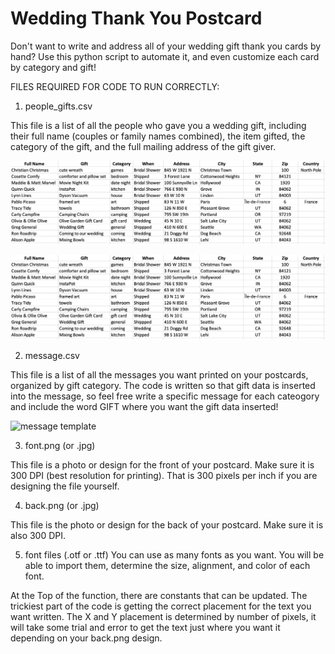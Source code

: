 # Wedding Thank You Postcard
Don't want to write and address all of your wedding gift thank you cards by hand? 
Use this python script to automate it, and even customize each card by category and gift!

FILES REQUIRED FOR CODE TO RUN CORRECTLY:

1. people_gifts.csv

This file is a list of all the people who gave you a wedding gift, including their full name (couples or family names combined), the item gifted, the category of the gift, and the full mailing address of the gift giver.

![people_gift template](https://github.com/nicoletucker21/wedding_thankyou_postcard/blob/master/people_gift_template.png)

<img
src="https://github.com/nicoletucker21/wedding_thankyou_postcard/blob/master/people_gift_template.png"
raw=true
alt="people_gift template"
style="margin-right: 10px;"
/>

2. message.csv

This file is a list of all the messages you want printed on your postcards, organized by gift category.
The code is written so that gift data is inserted into the message, so feel free write a specific message for each cateogory and include the word GIFT where you want the gift data inserted!

![message template](https://github.com/nicoletucker21/wedding_thankyou_postcard/message_template.png)

3. font.png (or .jpg)

This file is a photo or design for the front of your postcard. Make sure it is 300 DPI (best resolution for printing). That is 300 pixels per inch if you are designing the file yourself.

4. back.png (or .jpg)

This file is the photo or design for the back of your postcard. Make sure it is also 300 DPI.

5. font files (.otf or .ttf)
You can use as many fonts as you want. You will be able to import them, determine the size, alignment, and color of each font.


At the Top of the function, there are constants that can be updated. The trickiest part of the code is getting the correct placement for the text you want written. The X and Y placement is determined by number of pixels, it will take some trial and error to get the text just where you want it depending on your back.png design.


